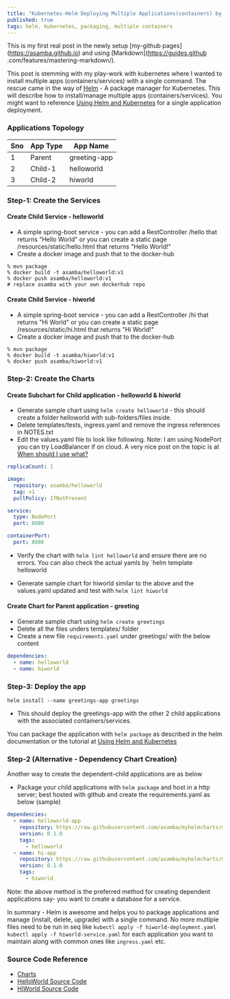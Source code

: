 ```yaml
---
title: "Kubernetes-Helm Deploying Multiple Applications(containers) by Subcharts"
published: true
tags: helm, kubernetes, packaging, multiple containers
---
```


This is my first real post in the newly setup [my-github pages]
(https://asamba.github.io) and using [Markdown](https://guides.github
.com/features/mastering-markdown/).

This post is stemming with my play-work with kubernetes where I wanted to install multiple apps (containers/services) with a single command. The rescue came in the way of [Helm](https://helm.sh/) - A package manager for Kubernetes. This will describe how to install/manage multiple apps (containers/services). You might want to reference [Using Helm and Kubernetes](https://www.baeldung.com/kubernetes-helm) for a single application deployment.
 
### Applications Topology

| Sno | App Type | App Name |
| -------- | ------- | ------- | 
| 1 | Parent | greeting-app |
| 2 | Child-1 | helloworld |
| 3 | Child-2 | hiworld |


### Step-1: Create the Services

#### Create Child Service - helloworld 
* A simple spring-boot service - you can add a RestController /hello that returns "Hello World" or you can create a static page /resources/static/hello.html that returns "Hello World!"
* Create a docker image and push that to the docker-hub

```console
% mvn package
% docker build -t asamba/helloworld:v1 
% docker push asamba/helloworld:v1
# replace asamba with your own dockerhub repo
```

#### Create Child Service - hiworld 
* A simple spring-boot service - you can add a RestController /hi that returns "Hi World" or you can create a static page /resources/static/hi.html that returns "Hi World!"
* Create a docker image and push that to the docker-hub

```console
% mvn package
% docker build -t asamba/hiworld:v1 
% docker push asamba/hiworld:v1
```

### Step-2: Create the Charts

#### Create Subchart for Child application - helloworld & hiworld
* Generate sample chart using ```helm create helloworld``` - this should create a folder helloworld with sub-folders/files inside. 
* Delete templates/tests, ingress.yaml and remove the ingress references in NOTES.txt
* Edit the values.yaml file to look like following. Note: I am using 
NodePort you can try LoadBalancer if on cloud. A very nice post on 
the topic is at [When should I use what?](https://medium.com/google-cloud/kubernetes-nodeport-vs-loadbalancer-vs-ingress-when-should-i-use-what-922f010849e0)

```yaml
replicaCount: 1

image:
  repository: asamba/helloworld
  tag: v1
  pullPolicy: IfNotPresent

service:
  type: NodePort
  port: 8080

containerPort:
  port: 8080

```

* Verify the chart with `helm lint helloworld` and ensure there are no errors. You can also check the actual yamls by `helm template helloworld

* Generate sample chart for hiworld similar to the above and the values.yaml updated and test with `helm lint hiworld` 

#### Create Chart for Parent application - greeting
* Generate sample chart using `helm create greetings` 
* Delete all the files unders templates/ folder
* Create a new file `requirements.yaml` under greetings/ with the below content

```yaml
dependencies:
  - name: helloworld
  - name: hiworld

```

### Step-3: Deploy the app

`helm install --name greetings-app greetings`

* This should deploy the greetings-app with the other 2 child applications with the associated containers/services.

You can package the application with `helm package` as described in the helm documentation or the tutorial at [Using Helm and Kubernetes](https://www.baeldung.com/kubernetes-helm)
 
### Step-2 (Alternative - Dependency Chart Creation) 
Another way to create the dependent-child applications are as below
* Package your child applications with `helm package` and host in a 
http server; best hosted with github and create the requirements.yaml as below (sample)

```yaml
dependencies:
  - name: helloworld-app
    repository: https://raw.githubusercontent.com/asamba/myhelmcharts/master/
    version: 0.1.0
    tags:
      - helloworld
  - name: hi-app
    repository: https://raw.githubusercontent.com/asamba/myhelmcharts/master/
    version: 0.1.0
    tags:
      - hiworld
```


Note: the above method is the preferred method for creating dependent applications say- you want to create a database for a service.

In summary - Helm is awesome and helps you to package applications and manage (install, delete, upgrade) with a single command. No more multiple files need to be run in seq like `kubectl apply -f hiworld-deployment.yaml` `kubectl apply -f hiworld-service.yaml` for each application you want to maintain along with common ones like `ingress.yaml` etc.

### Source Code Reference

* [Charts](https://github.com/asamba/greetings-charts) 
* [HelloWorld Source Code](https://github.com/asamba/helloworld)
* [HiWorld Source Code](https://github.com/asamba/hiworld)
 